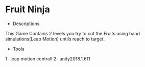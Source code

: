 # Fruit Ninja

- Descriptions

This Game Contains 2 levels you try to cut the Fruits using hand simulations(Leap Motion) untils reach to target.

- Tools

1- leap motion controll 
2- unity2018.1.6f1 

 